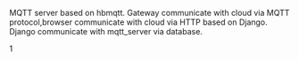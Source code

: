 MQTT server based on hbmqtt.
Gateway communicate with cloud via MQTT protocol,browser communicate with
cloud via HTTP based on Django.
Django communicate with mqtt_server via database.

1
